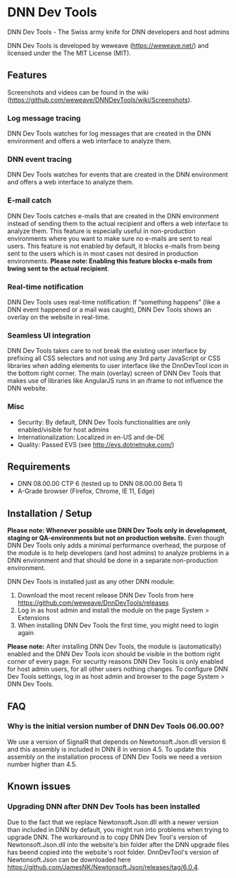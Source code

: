 # DNN Dev Tools
DNN Dev Tools - The Swiss army knife for DNN developers and host admins

DNN Dev Tools is developed by weweave (https://weweave.net/) and licensed under the The MIT License (MIT).

## Features
Screenshots and videos can be found in the wiki (https://github.com/weweave/DNNDevTools/wiki/Screenshots).

### Log message tracing
DNN Dev Tools watches for log messages that are created in the DNN environment and offers a web interface to analyze them. 

### DNN event tracing
DNN Dev Tools watches for events that are created in the DNN environment and offers a web interface to analyze them. 

### E-mail catch
DNN Dev Tools catches e-mails that are created in the DNN environment instead of sending them to the actual recipient and offers a web interface to analyze them. This feature is especially useful in non-production environments where you want to make sure no e-mails are sent to real users. This feature is not enabled by default, it blocks e-mails from being sent to the users which is in most cases not desired in production environments. 
**Please note: Enabling this feature blocks e-mails from bwing sent to the actual recipient**. 

### Real-time notification
DNN Dev Tools uses real-time notification: If “something happens” (like a DNN event happened or a mail was caught), DNN Dev Tools shows an overlay on the website in real-time.

### Seamless UI integration
DNN Dev Tools takes care to not break the existing user interface by prefixing all CSS selectors and not using any 3rd party JavaScript or CSS libraries when adding elements to user interface like the DnnDevTool icon in the bottom right corner. The main (overlay) screen of DNN Dev Tools that makes use of libraries like AngularJS runs in an iframe to not influence the DNN website.

### Misc
* Security: By default, DNN Dev Tools functionalities are only enabled/visible for host admins
* Internationalization: Localized in en-US and de-DE
* Quality: Passed EVS (see http://evs.dotnetnuke.com/)

## Requirements

* DNN 08.00.00 CTP 6 (tested up to DNN 08.00.00 Beta 1)
* A-Grade browser (Firefox, Chrome, IE 11, Edge)

## Installation / Setup
**Please note: Whenever possible use DNN Dev Tools only in development, staging or QA-environments but not on production website.** Even though DNN Dev Tools only adds a minimal performance overhead, the purpose of the module is to help developers (and host admins) to analyze problems in a DNN environment and that should be done in a separate non-production environment.

DNN Dev Tools is installed just as any other DNN module:
 1. Download the most recent release DNN Dev Tools from here https://github.com/weweave/DnnDevTools/releases
 1. Log in as host admin and install the module on the page System > Extensions
 1. When installing DNN Dev Tools the first time, you might need to login again

**Please note:** After installing DNN Dev Tools, the module is (automatically) enabled and the DNN Dev Tools icon should be visible in the bottom right corner of every page. For security reasons DNN Dev Tools is only enabled for host admin users, for all other users nothing changes. To configure DNN Dev Tools settings, log in as host admin and browser to the page System > DNN Dev Tools.

## FAQ

### Why is the initial version number of DNN Dev Tools 06.00.00?

We use a version of SignalR that depends on Newtonsoft.Json.dll version 6 and this assembly is included in DNN 8 in version 4.5. To update this assembly on the installation process of DNN Dev Tools we need a version number higher than 4.5.

## Known issues

### Upgrading DNN after DNN Dev Tools has been installed

Due to the fact that we replace Newtonsoft.Json.dll with a newer version than included in DNN by default, you might run into problems when trying to upgrade DNN. The workaround is to copy DNN Dev Tool's version of Newtonsoft.Json.dll into the website's bin folder after the DNN upgrade files has beend copied into the website's root folder. DnnDevTool's version of Newtonsoft.Json can be downloaded here https://github.com/JamesNK/Newtonsoft.Json/releases/tag/6.0.4.
